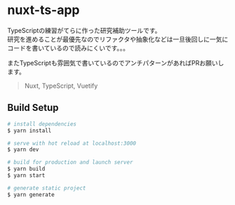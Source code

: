 # nuxt-ts-app

TypeScriptの練習がてらに作った研究補助ツールです。  
研究を進めることが最優先なのでリファクタや抽象化などは一旦後回しに一気にコードを書いているので読みにくいです。。。

またTypeScriptも雰囲気で書いているのでアンチパターンがあればPRお願いします。

> Nuxt, TypeScript, Vuetify

## Build Setup

```bash
# install dependencies
$ yarn install

# serve with hot reload at localhost:3000
$ yarn dev

# build for production and launch server
$ yarn build
$ yarn start

# generate static project
$ yarn generate
```

